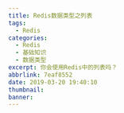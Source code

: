 ```yaml
---
title: Redis数据类型之列表
tags:
  - Redis
categories:
  - Redis
  - 基础知识
  - 数据类型
excerpt: 你会使用Redis中的列表吗？
abbrlink: 7eaf8552
date: 2019-03-20 19:40:10
thumbnail:
banner:
---
```

